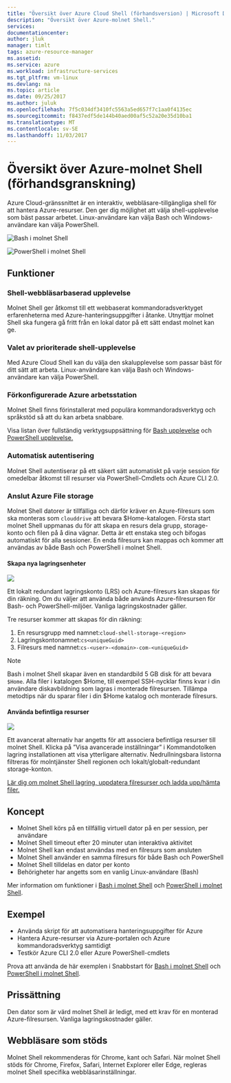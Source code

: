 ```yaml
---
title: "Översikt över Azure Cloud Shell (förhandsversion) | Microsoft Docs"
description: "Översikt över Azure-molnet Shell."
services: 
documentationcenter: 
author: jluk
manager: timlt
tags: azure-resource-manager
ms.assetid: 
ms.service: azure
ms.workload: infrastructure-services
ms.tgt_pltfrm: vm-linux
ms.devlang: na
ms.topic: article
ms.date: 09/25/2017
ms.author: juluk
ms.openlocfilehash: 7f5c034df3410fc5563a5ed657f7c1aa0f4135ec
ms.sourcegitcommit: f8437edf5de144b40aed00af5c52a20e35d10ba1
ms.translationtype: MT
ms.contentlocale: sv-SE
ms.lasthandoff: 11/03/2017
---
```

# <a name="overview-of-azure-cloud-shell-preview"></a>Översikt över Azure-molnet Shell (förhandsgranskning)
Azure Cloud-gränssnittet är en interaktiv, webbläsare-tillgängliga shell för att hantera Azure-resurser.
Den ger dig möjlighet att välja shell-upplevelse som bäst passar arbetet.
Linux-användare kan välja Bash och Windows-användare kan välja PowerShell.

![Bash i molnet Shell](media/overview/overview-bash-pic.png)

![PowerShell i molnet Shell](media/overview/overview-ps-pic.png)

## <a name="features"></a>Funktioner
### <a name="browser-based-shell-experience"></a>Shell-webbläsarbaserad upplevelse
Molnet Shell ger åtkomst till ett webbaserat kommandoradsverktyget erfarenheterna med Azure-hanteringsuppgifter i åtanke.
Utnyttjar molnet Shell ska fungera gå fritt från en lokal dator på ett sätt endast molnet kan ge.

### <a name="choice-of-preferred-shell-experience"></a>Valet av prioriterade shell-upplevelse
Med Azure Cloud Shell kan du välja den skalupplevelse som passar bäst för ditt sätt att arbeta.
Linux-användare kan välja Bash och Windows-användare kan välja PowerShell.

### <a name="pre-configured-azure-workstation"></a>Förkonfigurerade Azure arbetsstation
Molnet Shell finns förinstallerat med populära kommandoradsverktyg och språkstöd så att du kan arbeta snabbare.

Visa listan över fullständig verktygsuppsättning för [Bash upplevelse](features.md#tools) och [PowerShell upplevelse.](features-powershell.md#tools)

### <a name="automatic-authentication"></a>Automatisk autentisering
Molnet Shell autentiserar på ett säkert sätt automatiskt på varje session för omedelbar åtkomst till resurser via PowerShell-Cmdlets och Azure CLI 2.0.

### <a name="connect-your-azure-file-storage"></a>Anslut Azure File storage
Molnet Shell datorer är tillfälliga och därför kräver en Azure-filresurs som ska monteras som `clouddrive` att bevara $Home-katalogen.
Första start molnet Shell uppmanas du för att skapa en resurs dela grupp, storage-konto och filen på å dina vägnar. Detta är ett enstaka steg och bifogas automatiskt för alla sessioner. En enda filresurs kan mappas och kommer att användas av både Bash och PowerShell i molnet Shell.

#### <a name="create-new-storage"></a>Skapa nya lagringsenheter
![](media/overview/basic-storage.png)

Ett lokalt redundant lagringskonto (LRS) och Azure-filresurs kan skapas för din räkning. Om du väljer att använda både används Azure-filresursen för Bash- och PowerShell-miljöer. Vanliga lagringskostnader gäller.

Tre resurser kommer att skapas för din räkning:
1. En resursgrupp med namnet:`cloud-shell-storage-<region>`
2. Lagringskontonamnet:`cs<uniqueGuid>`
3. Filresurs med namnet:`cs-<user>-<domain>-com-<uniqueGuid>`

> [!Note]
> Bash i molnet Shell skapar även en standardbild 5 GB disk för att bevara `$Home`. Alla filer i katalogen $Home, till exempel SSH-nycklar finns kvar i din användare diskavbildning som lagras i monterade filresursen. Tillämpa metodtips när du sparar filer i din $Home katalog och monterade filresurs.

#### <a name="use-existing-resources"></a>Använda befintliga resurser
![](media/overview/advanced-storage.png)

Ett avancerat alternativ har angetts för att associera befintliga resurser till molnet Shell.
Klicka på ”Visa avancerade inställningar” i Kommandotolken lagring installationen att visa ytterligare alternativ.
Nedrullningsbara listorna filtreras för molntjänster Shell regionen och lokalt/globalt-redundant storage-konton.

[Lär dig om molnet Shell lagring, uppdatera filresurser och ladda upp/hämta filer.](persisting-shell-storage.md)

## <a name="concepts"></a>Koncept
* Molnet Shell körs på en tillfällig virtuell dator på en per session, per användare
* Molnet Shell timeout efter 20 minuter utan interaktiva aktivitet
* Molnet Shell kan endast användas med en filresurs som ansluten
* Molnet Shell använder en samma filresurs för både Bash och PowerShell
* Molnet Shell tilldelas en dator per konto
* Behörigheter har angetts som en vanlig Linux-användare (Bash)

Mer information om funktioner i [Bash i molnet Shell](features.md) och [PowerShell i molnet Shell](features-powershell.md).

## <a name="examples"></a>Exempel
* Använda skript för att automatisera hanteringsuppgifter för Azure
* Hantera Azure-resurser via Azure-portalen och Azure kommandoradsverktyg samtidigt
* Testkör Azure CLI 2.0 eller Azure PowerShell-cmdlets

Prova att använda de här exemplen i Snabbstart för [Bash i molnet Shell](quickstart.md) och [PowerShell i molnet Shell](quickstart-powershell.md).

## <a name="pricing"></a>Prissättning
Den dator som är värd molnet Shell är ledigt, med ett krav för en monterad Azure-filresursen. Vanliga lagringskostnader gäller.

## <a name="supported-browsers"></a>Webbläsare som stöds
Molnet Shell rekommenderas för Chrome, kant och Safari.
När molnet Shell stöds för Chrome, Firefox, Safari, Internet Explorer eller Edge, regleras molnet Shell specifika webbläsarinställningar.
